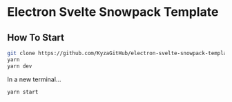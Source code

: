 # Electron Svelte Snowpack Template

## How To Start

```bash
git clone https://github.com/KyzaGitHub/electron-svelte-snowpack-template.git
yarn
yarn dev
```

In a new terminal...

```bash
yarn start
```
